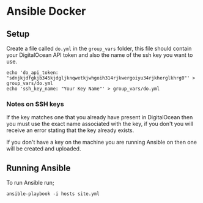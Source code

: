 Ansible Docker
====================

## Setup

Create a file called `do.yml` in the `group_vars` folder, this file should contain your DigitalOcean API token and also the name of the ssh key you want to use.

```
echo 'do_api_token: "sdnjkjdfgkjb345kjdgljknqwetkjwhgoih314rjkwergoiyu34rjkherglkhrg0"' > group_vars/do.yml
echo 'ssh_key_name: "Your Key Name"' > group_vars/do.yml
```

### Notes on SSH keys

If the key matches one that you already have present in DigitalOcean then you must use the exact name associated with the key, if you don't you will receive an error stating that the key already exists.

If you don't have a key on the machine you are running Ansible on then one will be created and uploaded.

## Running Ansible

To run Ansible run;

```
ansible-playbook -i hosts site.yml
```